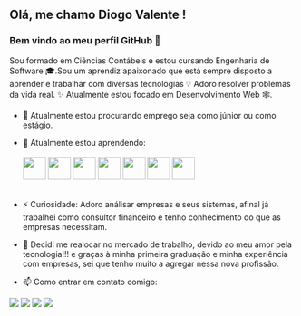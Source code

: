 <link rel="stylesheet" href="https://cdn.jsdelivr.net/gh/devicons/devicon@v2.14.0/devicon.min.css">


## Olá, me chamo Diogo Valente ! 
### Bem vindo ao meu perfil GitHub 👋
Sou formado em Ciências Contábeis e estou cursando Engenharia de Software 🎓.Sou um aprendiz apaixonado que está sempre disposto a aprender e trabalhar com diversas tecnologias 💡 Adoro resolver problemas da vida real. ✨ Atualmente estou focado em Desenvolvimento Web  🕸️.


- 🔭 Atualmente estou procurando emprego seja como júnior ou como estágio.
- 🌱 Atualmente estou aprendendo:<br><br>  <img src="https://cdn.jsdelivr.net/gh/devicons/devicon/icons/php/php-original.svg" width="40" height="40"/>
                                  <img src="https://cdn.jsdelivr.net/gh/devicons/devicon/icons/laravel/laravel-plain-wordmark.svg" width="40" height="40"/>
                                  <img src="https://cdn.jsdelivr.net/gh/devicons/devicon/icons/vuejs/vuejs-original.svg" width="40" height="40"/>
                                  <img src="https://cdn.jsdelivr.net/gh/devicons/devicon/icons/bootstrap/bootstrap-plain-wordmark.svg"  width="40" height="40"/>
                                  <img src="https://cdn.jsdelivr.net/gh/devicons/devicon/icons/mysql/mysql-plain-wordmark.svg"  width="40" height="40"/>
                                  <img src="https://cdn.jsdelivr.net/gh/devicons/devicon/icons/html5/html5-plain-wordmark.svg" width="40" height="40"/>
                                  <img src="https://cdn.jsdelivr.net/gh/devicons/devicon/icons/css3/css3-plain-wordmark.svg" width="40" height="40"/> <br><br>
                                  
- ⚡ Curiosidade: Adoro análisar empresas e seus sistemas, afinal já trabalhei como consultor financeiro e tenho conhecimento do que as empresas necessitam.                        

- 💬 Decidi me realocar no mercado de trabalho, devido ao meu amor pela tecnologia!!! e graças à minha primeira graduação e minha experiência com empresas, sei que tenho muito a agregar nessa nova profissão.
- 📫 Como entrar em contato comigo: 
<div>
<a href="https://instagram.com/dh.valente" target="_blank"><img src="https://img.shields.io/badge/-Instagram-%23E4405F?style=for-the-badge&logo=instagram&logoColor=white" target="_blank"></a>
<a href = "mailto:diogohvalente@gmail.com"><img src="https://img.shields.io/badge/Gmail-D14836?style=for-the-badge&logo=gmail&logoColor=white" target="_blank"></a>
<a href="https://www.linkedin.com/in/diogo-henrique-valente" target="_blank"><img src="https://img.shields.io/badge/-LinkedIn-%230077B5?style=for-the-badge&logo=linkedin&logoColor=white" target="_blank"></a>   
<a href="https://wa.me/5544999801158" alt="WhatsApp" target="_blank">
<img src="https://img.shields.io/badge/-WhatsApp-25d366?style=for-the-badge&logo=whatsapp&logoColor=white&link=https://wa.me/5544999801158"/></a>
</div>



